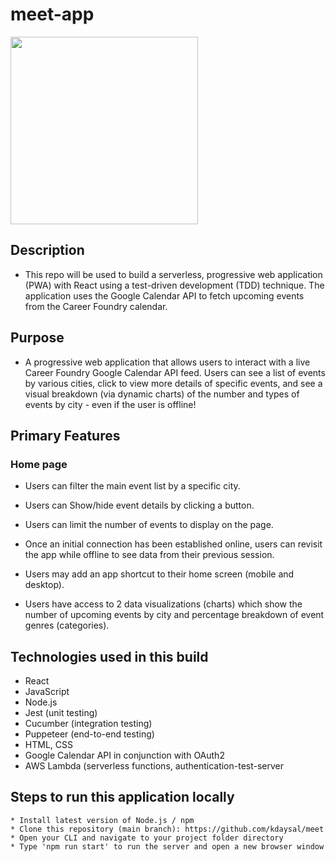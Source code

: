 # meet-app
<p float="center">
  <img src="#" width="300" />
</p>

## Description
* This repo will be used to build a serverless, progressive web application (PWA) with React using a test-driven development (TDD) technique. The application uses the Google Calendar API to fetch upcoming events from the Career Foundry calendar.

## Purpose
  * A progressive web application that allows users to interact with a live Career Foundry Google Calendar API feed. Users can see a list of events by various cities, click to view more details of specific events, and see a visual breakdown (via dynamic charts) of the number and types of events by city - even if the user is offline!

## Primary Features
### Home page

* Users can filter the main event list by a specific city.

* Users can Show/hide event details by clicking a button.

* Users can limit the number of events to display on the page.

* Once an initial connection has been established online, users can revisit the app while offline to see data from their previous session.

* Users may add an app shortcut to their home screen (mobile and desktop).

* Users have access to 2 data visualizations (charts) which show the number of upcoming events by city and percentage breakdown of event genres (categories).


## Technologies used in this build

* React
* JavaScript
* Node.js
* Jest (unit testing)
* Cucumber (integration testing)
* Puppeteer (end-to-end testing)
* HTML, CSS
* Google Calendar API in conjunction with OAuth2
* AWS Lambda (serverless functions, authentication-test-server

## Steps to run this application locally
```
* Install latest version of Node.js / npm
* Clone this repository (main branch): https://github.com/kdaysal/meet 
* Open your CLI and navigate to your project folder directory
* Type 'npm run start' to run the server and open a new browser window

```